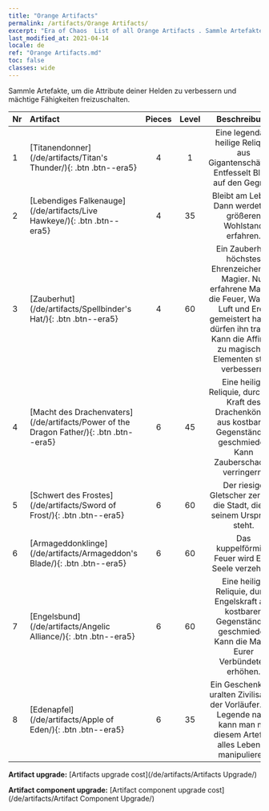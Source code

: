 ```yaml
---
title: "Orange Artifacts"
permalink: /artifacts/Orange Artifacts/
excerpt: "Era of Chaos  List of all Orange Artifacts . Sammle Artefakte, um die Attribute deiner Helden zu verbessern und mächtige Fähigkeiten freizuschalten."
last_modified_at: 2021-04-14
locale: de
ref: "Orange Artifacts.md"
toc: false
classes: wide
---
```


  Sammle Artefakte, um die Attribute deiner Helden zu verbessern und mächtige Fähigkeiten freizuschalten.

  |  Nr  |    Artifact    | Pieces |  Level | Beschreibung   |
  |:-----|:---------------|:------:|:------:|:--------------:|
  | 1   | [Titanendonner](/de/artifacts/Titan's Thunder/){: .btn .btn--era5} | 4 | 1 | Eine legendäre heilige Reliquie aus Gigantenschätzen. Entfesselt Blitze auf den Gegner. |
  | 2   | [Lebendiges Falkenauge](/de/artifacts/Live Hawkeye/){: .btn .btn--era5} | 4 | 35 | Bleibt am Leben. Dann werdet Ihr größeren Wohlstand erfahren. |
  | 3   | [Zauberhut](/de/artifacts/Spellbinder's Hat/){: .btn .btn--era5} | 4 | 60 | Ein Zauberhut, höchstes Ehrenzeichen für Magier. Nur erfahrene Magier, die Feuer, Wasser, Luft und Erde gemeistert haben, dürfen ihn tragen. Kann die Affinität zu magischen Elementen stark verbessern. |
  | 4   | [Macht des Drachenvaters](/de/artifacts/Power of the Dragon Father/){: .btn .btn--era5} | 6 | 45 | Eine heilige Reliquie, durch die Kraft des Drachenkönigs aus kostbaren Gegenständen geschmiedet. Kann Zauberschaden verringern. |
  | 5   | [Schwert des Frostes](/de/artifacts/Sword of Frost/){: .btn .btn--era5} | 6 | 60 | Der riesige Gletscher zerstört die Stadt, die an seinem Ursprung steht. |
  | 6   | [Armageddonklinge](/de/artifacts/Armageddon's Blade/){: .btn .btn--era5} | 6 | 60 | Das kuppelförmige Feuer wird Eure Seele verzehren. |
  | 7   | [Engelsbund](/de/artifacts/Angelic Alliance/){: .btn .btn--era5} | 6 | 60 | Eine heilige Reliquie, durch Engelskraft aus kostbaren Gegenständen geschmiedet. Kann die Macht Eurer Verbündeten erhöhen. |
  | 8   | [Edenapfel](/de/artifacts/Apple of Eden/){: .btn .btn--era5} | 6 | 35 | Ein Geschenk der uralten Zivilisation der Vorläufer. Der Legende nach kann man mit diesem Artefakt alles Lebende manipulieren. |


  **Artifact upgrade:** [Artifacts upgrade cost](/de/artifacts/Artifacts Upgrade/)

 **Artifact component upgrade:** [Artifact component upgrade cost](/de/artifacts/Artifact Component Upgrade/)

